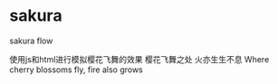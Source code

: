 # sakura
sakura flow

使用js和html进行模拟樱花飞舞的效果
樱花飞舞之处 火亦生生不息
Where cherry blossoms fly, fire also grows
